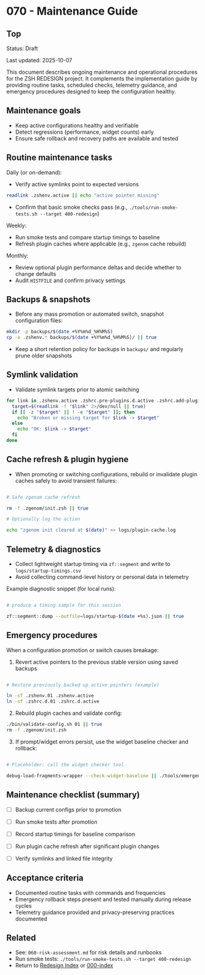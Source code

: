# 070 - Maintenance Guide

## Top

Status: Draft

Last updated: 2025-10-07

This document describes ongoing maintenance and operational procedures for the ZSH REDESIGN project. It complements the implementation guide by providing routine tasks, scheduled checks, telemetry guidance, and emergency procedures designed to keep the configuration healthy.

## Maintenance goals

- Keep active configurations healthy and verifiable
- Detect regressions (performance, widget counts) early
- Ensure safe rollback and recovery paths are available and tested


## Routine maintenance tasks

Daily (or on-demand):

- Verify active symlinks point to expected versions


```bash
readlink .zshenv.active || echo "active pointer missing"
```

- Confirm that basic smoke checks pass (e.g., `./tools/run-smoke-tests.sh --target 400-redesign`)


Weekly:

- Run smoke tests and compare startup timings to baseline
- Refresh plugin caches where applicable (e.g., `zgenom` cache rebuild)


Monthly:

- Review optional plugin performance deltas and decide whether to change defaults
- Audit `HISTFILE` and confirm privacy settings


## Backups & snapshots

- Before any mass promotion or automated switch, snapshot configuration files:


```bash
mkdir -p backups/$(date +%Y%m%d_%H%M%S)
cp -a .zshenv.* backups/$(date +%Y%m%d_%H%M%S)/ || true
```

- Keep a short retention policy for backups in `backups/` and regularly prune older snapshots


## Symlink validation

- Validate symlink targets prior to atomic switching


```bash
for link in .zshenv.active .zshrc.pre-plugins.d.active .zshrc.add-plugins.d.active .zshrc.d.active; do
  target=$(readlink -f "$link" 2>/dev/null || true)
  if [[ -z "$target" || ! -e "$target" ]]; then
    echo "Broken or missing target for $link -> $target"
  else
    echo "OK: $link -> $target"
  fi
done
```

## Cache refresh & plugin hygiene

- When promoting or switching configurations, rebuild or invalidate plugin caches safely to avoid transient failures:


```bash

# Safe zgenom cache refresh

rm -f .zgenom/init.zsh || true

# Optionally log the action

echo "zgenom init cleared at $(date)" >> logs/plugin-cache.log
```

## Telemetry & diagnostics

- Collect lightweight startup timing via `zf::segment` and write to `logs/startup-timings.csv`
- Avoid collecting command-level history or personal data in telemetry


Example diagnostic snippet (for local runs):

```bash

# produce a timing sample for this session

zf::segment::dump --outfile=logs/startup-$(date +%s).json || true
```

## Emergency procedures

When a configuration promotion or switch causes breakage:

1. Revert active pointers to the previous stable version using saved backups


```bash

# Restore previously backed up active pointers (example)

ln -sf .zshenv.01 .zshenv.active
ln -sf .zshrc.d.01 .zshrc.d.active
```

2. Rebuild plugin caches and validate config:


```bash
./bin/validate-config.sh 01 || true
rm -f .zgenom/init.zsh
```

3. If prompt/widget errors persist, use the widget baseline checker and rollback:


```bash

# Placeholder: call the widget checker tool

debug-load-fragments-wrapper --check-widget-baseline || ./tools/emergency-rollback.sh
```

## Maintenance checklist (summary)

- [ ] Backup current configs prior to promotion
- [ ] Run smoke tests after promotion
- [ ] Record startup timings for baseline comparison
- [ ] Run plugin cache refresh after significant plugin changes
- [ ] Verify symlinks and linked file integrity


## Acceptance criteria

- Documented routine tasks with commands and frequencies
- Emergency rollback steps present and tested manually during release cycles
- Telemetry guidance provided and privacy-preserving practices documented


## Related

- See: `060-risk-assessment.md` for risk details and runbooks
- Run smoke tests: `./tools/run-smoke-tests.sh --target 400-redesign`
- Return to [Redesign Index](../000-index.md) or [000-index](../000-index.md)
